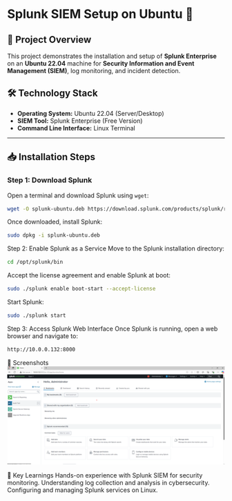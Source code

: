 # Splunk SIEM Setup on Ubuntu 🚀

## 📌 Project Overview
This project demonstrates the installation and setup of **Splunk Enterprise** on an **Ubuntu 22.04** machine for **Security Information and Event Management (SIEM)**, log monitoring, and incident detection.

## 🛠 Technology Stack
- **Operating System:** Ubuntu 22.04 (Server/Desktop)
- **SIEM Tool:** Splunk Enterprise (Free Version)
- **Command Line Interface:** Linux Terminal

---

## 📥 Installation Steps

### **Step 1: Download Splunk**
Open a terminal and download Splunk using `wget`:

```bash
wget -O splunk-ubuntu.deb https://download.splunk.com/products/splunk/releases/latest/linux/splunk-latest-linux-2.0-amd64.deb
```
Once downloaded, install Splunk:
```bash
sudo dpkg -i splunk-ubuntu.deb
```

Step 2: Enable Splunk as a Service
Move to the Splunk installation directory:
```bash
cd /opt/splunk/bin
```
Accept the license agreement and enable Splunk at boot:
```bash
sudo ./splunk enable boot-start --accept-license
```
Start Splunk:
```bash
sudo ./splunk start
```

Step 3: Access Splunk Web Interface
Once Splunk is running, open a web browser and navigate to:
```bash
http://10.0.0.132:8000
```

📸 Screenshots
![Splunk Dashboard](./screenshots/Splunk%20Web%20Dashboard.png)

🎯 Key Learnings
Hands-on experience with Splunk SIEM for security monitoring.
Understanding log collection and analysis in cybersecurity.
Configuring and managing Splunk services on Linux.
